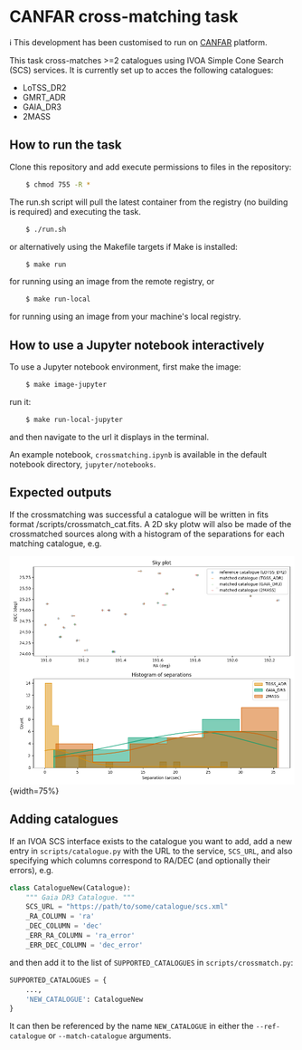 # CANFAR cross-matching task

ℹ️ This development has been customised to run on [CANFAR](https://github.com/opencadc/science-containers/tree/main) platform.

This task cross-matches >=2 catalogues using IVOA Simple Cone Search (SCS) services. It is currently set up to acces the following catalogues: 
- LoTSS_DR2
- GMRT_ADR
- GAIA_DR3
- 2MASS

## How to run the task

Clone this repository and add execute permissions to files in the repository:

```bash
    $ chmod 755 -R *
```

The run.sh script will pull the latest container from the registry 
(no building is required) and executing the task.

```bash
    $ ./run.sh
```

or alternatively using the Makefile targets if Make is installed:

```bash
    $ make run
```

for running using an image from the remote registry, or 

```bash
    $ make run-local
```

for running using an image from your machine's local registry.

## How to use a Jupyter notebook interactively

To use a Jupyter notebook environment, first make the image:

```bash
    $ make image-jupyter
```

run it:

```bash
    $ make run-local-jupyter
```

and then navigate to the url it displays in the terminal.

An example notebook, `crossmatching.ipynb` is available in the default notebook directory, `jupyter/notebooks`.

## Expected outputs

If the crossmatching was successful a catalogue will be written in fits format /scripts/crossmatch_cat.fits. A 2D sky plotw will also be made of the crossmatched sources along with a histogram of the separations for each matching catalogue, e.g.

![Sky plots and histograms](./crossmatch_plot.png){width=75%}

## Adding catalogues

If an IVOA SCS interface exists to the catalogue you want to add, add a new entry in `scripts/catalogue.py` with the 
URL to the service, `SCS_URL`, and also specifying which columns correspond to RA/DEC (and optionally their errors), 
e.g. 

```python
class CatalogueNew(Catalogue):
    """ Gaia DR3 Catalogue. """
    SCS_URL = "https://path/to/some/catalogue/scs.xml"
    _RA_COLUMN = 'ra'
    _DEC_COLUMN = 'dec'
    _ERR_RA_COLUMN = 'ra_error'
    _ERR_DEC_COLUMN = 'dec_error'
```

and then add it to the list of `SUPPORTED_CATALOGUES` in `scripts/crossmatch.py`:

```python
SUPPORTED_CATALOGUES = {
    ...,
    'NEW_CATALOGUE': CatalogueNew
}
```

It can then be referenced by the name `NEW_CATALOGUE` in either the `--ref-catalogue` or `--match-catalogue` arguments.
